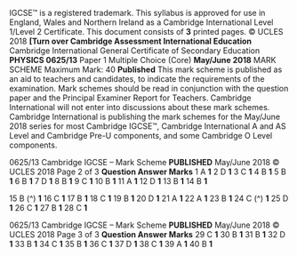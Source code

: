 IGCSE™ is a registered trademark. This syllabus is approved for use in England, Wales and Northern Ireland as a Cambridge International Level 1/Level 2 Certificate. This document consists of **3** printed pages. © UCLES 2018 **[Turn over Cambridge Assessment International Education** Cambridge International General Certificate of Secondary Education **PHYSICS 0625/13** Paper 1 Multiple Choice (Core) **May/June 2018** MARK SCHEME Maximum Mark: 40 **Published** This mark scheme is published as an aid to teachers and candidates, to indicate the requirements of the examination. Mark schemes should be read in conjunction with the question paper and the Principal Examiner Report for Teachers. Cambridge International will not enter into discussions about these mark schemes. Cambridge International is publishing the mark schemes for the May/June 2018 series for most Cambridge IGCSE™, Cambridge International A and AS Level and Cambridge Pre-U components, and some Cambridge O Level components. 


0625/13 Cambridge IGCSE – Mark Scheme **PUBLISHED** May/June 2018 © UCLES 2018 Page 2 of 3 **Question Answer Marks** 1 A **1** 2 D **1** 3 C **1** 4 B **1** 5 B **1** 6 B **1** 7 D **1** 8 B **1** 9 C **1** 10 B **1** 11 A **1** 12 D **1** 13 B **1** 14 B **1** 

15 B (^) **1** 16 C **1** 17 B **1** 18 C **1** 19 B **1** 20 D **1** 21 A **1** 22 A **1** 23 B **1** 24 C (^) **1** 25 D **1** 26 C **1** 27 B **1** 28 C **1** 


0625/13 Cambridge IGCSE – Mark Scheme **PUBLISHED** May/June 2018 © UCLES 2018 Page 3 of 3 **Question Answer Marks** 29 C **1** 30 B **1** 31 B **1** 32 D **1** 33 B **1** 34 C **1** 35 B **1** 36 C **1** 37 D **1** 38 C **1** 39 A **1** 40 B **1** 


